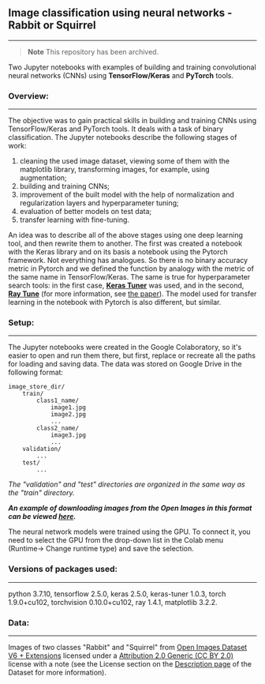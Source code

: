 ## Image classification using neural networks - Rabbit or Squirrel 
---
> **Note** This repository has been archived.

Two Jupyter notebooks with examples of building and training convolutional neural networks (CNNs) using **TensorFlow/Keras** and **PyTorch** tools.
### Overview:
---
The objective was to gain practical skills in building and training CNNs using TensorFlow/Keras and PyTorch tools. It deals with a task of binary classification.
The Jupyter notebooks describe the following stages of work: 
1) сleaning the used image dataset, viewing some of them with the matplotlib library, transforming images, for example, using augmentation;
3) building and training CNNs;
3) improvement of the built model with the help of normalization and regularization layers and hyperparameter tuning;
4) evaluation of better models on test data;
5) transfer learning with fine-tuning.

An idea was to describe all of the above stages using one deep learning tool, and then rewrite them to another. The first was created a notebook with the Keras library and on its basis a notebook using the Pytorch framework. Not everything has analogues. So there is no binary accuracy metric in Pytorch and we defined the function by analogy with the metric of the same name in TensorFlow/Keras. The same is true for hyperparameter search tools: in the first case, [**Keras Tuner**](https://github.com/keras-team/keras-tuner) was used, and in the second, [**Ray Tune**](https://docs.ray.io/en/latest/tune/index.html) (for more information, see [the paper](https://arxiv.org/abs/1807.05118)). The model used for transfer learning in the notebook with Pytorch is also different, but similar.
### Setup:
---
The Jupyter notebooks were created in the Google Colaboratory, so it's easier to open and run them there, but first, replace or recreate all the paths for loading and saving data. The data was stored on Google Drive in the following format:
```
image_store_dir/
    train/
        class1_name/
            image1.jpg
            image2.jpg
            ...
        class2_name/
            image3.jpg
            ...
    validation/
        ...
    test/
        ...
```
*The "validation" and "test" directories are organized in the same way as the "train" directory.*

***An example of downloading images from the Open Images in this format can be viewed [here](https://github.com/data42lana/download_images).***

The neural network models were trained using the GPU. To connect it, you need to select the GPU from the drop-down list in the Colab menu (Runtime-> Change runtime type) and save the selection.
### Versions of packages used:
---
python 3.7.10, tensorflow 2.5.0, keras 2.5.0, keras-tuner 1.0.3, torch 1.9.0+cu102, torchvision 0.10.0+cu102, ray 1.4.1, matplotlib 3.2.2.
### Data: 
---
Images of two classes "Rabbit" and "Squirrel" from [Open Images Dataset V6 + Extensions](https://storage.googleapis.com/openimages/web/index.html) licensed under a [Attribution 2.0 Generic (CC BY 2.0)](https://creativecommons.org/licenses/by/2.0/) license with a note (see the License section on the [Description page](https://storage.googleapis.com/openimages/web/factsfigures_v6.html) of the Dataset for more information).
